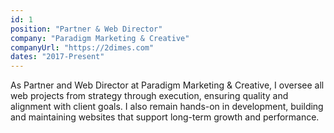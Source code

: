 ```yaml
---
id: 1
position: "Partner & Web Director"
company: "Paradigm Marketing & Creative"
companyUrl: "https://2dimes.com"
dates: "2017-Present"
---
```


As Partner and Web Director at Paradigm Marketing & Creative, I oversee all web projects from strategy through execution, ensuring quality and alignment with client goals. I also remain hands-on in development, building and maintaining websites that support long-term growth and performance.